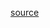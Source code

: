 [source](https://data-explorer.oecd.org/vis?lc=en&pg=0&snb=1&vw=tb&df[ds]=dsDisseminateFinalDMZ&df[id]=DSD_POPULATION%40DF_POP_HIST&df[ag]=OECD.ELS.SAE&df[vs]=&pd=2010%2C2022&dq=AUS%2BAUT%2BCAN%2BCHL%2BCOL%2BCRI%2BCZE%2BDNK%2BEST%2BFIN%2BFRA%2BDEU%2BGRC%2BHUN%2BISL%2BIRL%2BISR%2BITA%2BJPN%2BKOR%2BLVA%2BLTU%2BLUX%2BMEX%2BNLD%2BNZL%2BNOR%2BPOL%2BPRT%2BSVK%2BSVN%2BESP%2BSWE%2BCHE%2BTUR%2BGBR%2BUSA%2BARG%2BBRA%2BBGR%2BCHN%2BHRV%2BCYP%2BIND%2BIDN%2BMLT%2BROU%2BRUS%2BSAU%2BSGP%2BZAF%2BBEL..PS._T._T%2BY_LE4%2BY5T9%2BY10T14%2BY15T19%2BY15T64%2BY_LT20%2BY20T24%2BY20T64%2BY25T29%2BY30T34%2BY35T39%2BY40T44%2BY45T49%2BY50T54%2BY_GE50%2BY55T59%2BY60T64%2BY65T69%2BY_GE65%2BY70T74%2BY75T79%2BY80T84%2BY_GE85.&ly[rw]=AGE&ly[cl]=TIME_PERIOD&to[TIME_PERIOD]=false)